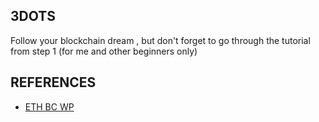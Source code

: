 ## 3DOTS 
Follow your blockchain dream , but don't forget to go through the tutorial from step 1 (for me and other beginners only)


## REFERENCES

- [ETH BC WP](https://github.com/ethereum/wiki/wiki/White-Paper)
